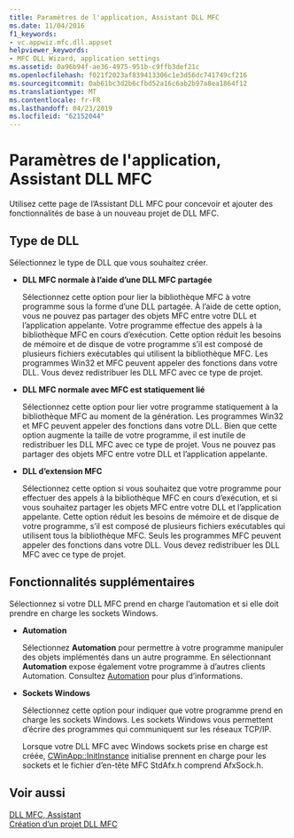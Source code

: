 ```yaml
---
title: Paramètres de l'application, Assistant DLL MFC
ms.date: 11/04/2016
f1_keywords:
- vc.appwiz.mfc.dll.appset
helpviewer_keywords:
- MFC DLL Wizard, application settings
ms.assetid: 0a96b94f-ae36-4975-951b-c9ffb3def21c
ms.openlocfilehash: f021f2023af839413306c1e3d56dc741749cf216
ms.sourcegitcommit: 0ab61bc3d2b6cfbd52a16c6ab2b97a8ea1864f12
ms.translationtype: MT
ms.contentlocale: fr-FR
ms.lasthandoff: 04/23/2019
ms.locfileid: "62152044"
---
```

# <a name="application-settings-mfc-dll-wizard"></a>Paramètres de l'application, Assistant DLL MFC

Utilisez cette page de l’Assistant DLL MFC pour concevoir et ajouter des fonctionnalités de base à un nouveau projet de DLL MFC.

## <a name="dll-type"></a>Type de DLL

Sélectionnez le type de DLL que vous souhaitez créer.

- **DLL MFC normale à l’aide d’une DLL MFC partagée**

   Sélectionnez cette option pour lier la bibliothèque MFC à votre programme sous la forme d’une DLL partagée. À l’aide de cette option, vous ne pouvez pas partager des objets MFC entre votre DLL et l’application appelante. Votre programme effectue des appels à la bibliothèque MFC en cours d’exécution. Cette option réduit les besoins de mémoire et de disque de votre programme s’il est composé de plusieurs fichiers exécutables qui utilisent la bibliothèque MFC. Les programmes Win32 et MFC peuvent appeler des fonctions dans votre DLL. Vous devez redistribuer les DLL MFC avec ce type de projet.

- **DLL MFC normale avec MFC est statiquement lié**

   Sélectionnez cette option pour lier votre programme statiquement à la bibliothèque MFC au moment de la génération. Les programmes Win32 et MFC peuvent appeler des fonctions dans votre DLL. Bien que cette option augmente la taille de votre programme, il est inutile de redistribuer les DLL MFC avec ce type de projet. Vous ne pouvez pas partager des objets MFC entre votre DLL et l’application appelante.

- **DLL d’extension MFC**

   Sélectionnez cette option si vous souhaitez que votre programme pour effectuer des appels à la bibliothèque MFC en cours d’exécution, et si vous souhaitez partager les objets MFC entre votre DLL et l’application appelante. Cette option réduit les besoins de mémoire et de disque de votre programme, s’il est composé de plusieurs fichiers exécutables qui utilisent tous la bibliothèque MFC. Seuls les programmes MFC peuvent appeler des fonctions dans votre DLL. Vous devez redistribuer les DLL MFC avec ce type de projet.

## <a name="additional-features"></a>Fonctionnalités supplémentaires

Sélectionnez si votre DLL MFC prend en charge l’automation et si elle doit prendre en charge les sockets Windows.

- **Automation**

   Sélectionnez **Automation** pour permettre à votre programme manipuler des objets implémentés dans un autre programme. En sélectionnant **Automation** expose également votre programme à d’autres clients Automation. Consultez [Automation](../../mfc/automation.md) pour plus d’informations.

- **Sockets Windows**

   Sélectionnez cette option pour indiquer que votre programme prend en charge les sockets Windows. Les sockets Windows vous permettent d’écrire des programmes qui communiquent sur les réseaux TCP/IP.

   Lorsque votre DLL MFC avec Windows sockets prise en charge est créée, [CWinApp::InitInstance](../../mfc/reference/cwinapp-class.md#initinstance) initialise prennent en charge pour les sockets et le fichier d’en-tête MFC StdAfx.h comprend AfxSock.h.

## <a name="see-also"></a>Voir aussi

[DLL MFC, Assistant](../../mfc/reference/mfc-dll-wizard.md)<br/>
[Création d’un projet DLL MFC](../../mfc/reference/creating-an-mfc-dll-project.md)
